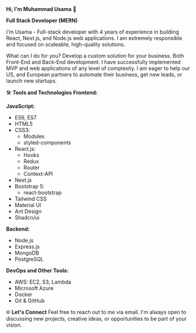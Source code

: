 **Hi, I'm Muhammad Usama** 👋

**Full Stack Developer (MERN)**

I'm Usama - Full-stack developer with 4 years of experience in building React, Next.js, and Node.js web applications. I am extremely responsible and focused on scaleable, high-quality solutions.

What can I do for you? Develop a custom solution for your business. Both Front-End and Back-End development. I have successfully implemented MVP and web applications of any level of complexity. I am eager to help our US, and European partners to automate their business, get new leads, or launch new startups.

🛠️ **Tools and Technologies**
**Frontend:**

**JavaScript:**
- ES6, ES7
- HTML5
- CSS3: 
  - Modules
  - styled-components
- React.js: 
  - Hooks
  - Redux
  - Router
  - Context-API
- Next.js
- Bootstrap 5: 
  - react-bootstrap
- Tailwind CSS
- Material UI
- Ant Design
- Shadcn/ui

**Backend:**
- Node.js
- Express.js
- MongoDB
- PostgreSQL
  
**DevOps and Other Tools:**
- AWS: EC2, S3, Lambda
- Microsoft Azure
- Docker
- Git & GitHub

🌐 **Let's Connect**
Feel free to reach out to me via email. I'm always open to discussing new projects, creative ideas, or opportunities to be part of your vision.
